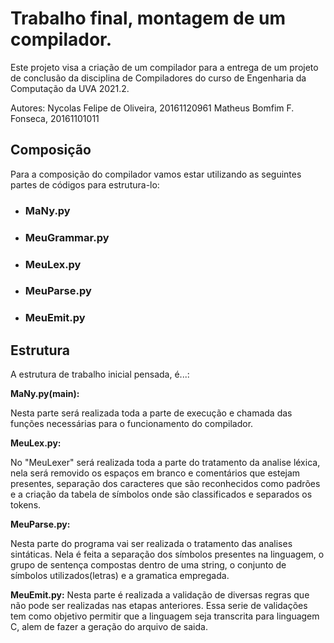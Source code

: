 **<h1>Trabalho final, montagem de um compilador.</h1>**

Este projeto visa a criação de um compilador para a entrega de um projeto de conclusão da disciplina de Compiladores do curso de Engenharia da Computação da UVA 2021.2. 

Autores: 
Nycolas Felipe de Oliveira, 20161120961
Matheus Bomfim F. Fonseca, 20161101011


<h2>Composição</h2>

Para a composição do compilador vamos estar utilizando as seguintes partes de códigos para estrutura-lo:
 
* <h3>MaNy.py</h3>

* <h3>MeuGrammar.py</h3>

* <h3>MeuLex.py</h3>

* <h3>MeuParse.py</h3>

* <h3>MeuEmit.py</h3>


<h2>Estrutura </h2>

A estrutura de trabalho inicial pensada, é...: 

**MaNy.py(main):** 

Nesta parte será realizada toda a parte de execução e chamada das funções necessárias para o funcionamento do compilador. 


**MeuLex.py:** 

No "MeuLexer" será realizada toda a parte do tratamento da analise léxica, nela será removido os espaços em branco e comentários que estejam presentes, separação dos caracteres que são reconhecidos como padrões e a criação da tabela de símbolos onde são classificados e separados os tokens. 


**MeuParse.py:** 

Nesta parte do programa vai ser realizada o tratamento das analises sintáticas. Nela é feita a separação dos símbolos presentes na linguagem, o grupo de sentença compostas dentro de uma string, o conjunto de símbolos utilizados(letras) e a gramatica empregada. 

**MeuEmit.py:** 
Nesta parte é realizada a validação de diversas regras que não pode ser realizadas nas etapas anteriores. Essa serie de validações tem como objetivo permitir que a linguagem seja transcrita para linguagem C, alem de fazer a geração do arquivo de saida.

